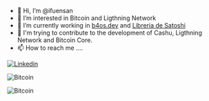 - 👋 Hi, I’m @ifuensan
- 👀 I’m interested in Bitcoin and Ligthning Network
- 🌱 I’m currently working in [b4os.dev](https://b4os.dev) and [Libreria de Satoshi](https://www.libreriadesatoshi.com)
- 💞️ I'm trying to contribute to the development of Cashu, Ligthning Network and Bitcoin Core.
- 📫 How to reach me ....

[![Linkedin](https://img.shields.io/badge/LinkedIn-blue?style=for-the-badge&logo=linkedin&logoColor=white)](https://www.linkedin.com/in/ivanfuentessanchez/)

![Bitcoin](https://img.shields.io/badge/Bitcoin-000?style=for-the-badge&logo=bitcoin&logoColor=white)

![Bitcoin](https://img.shields.io/badge/Bitcoin_Core-I_Like)

<!---
ifuensan/ifuensan is a ✨ special ✨ repository because its `README.md` (this file) appears on your GitHub profile.
You can click the Preview link to take a look at your changes.
--->
